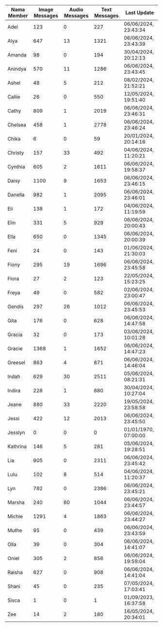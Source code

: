 | Nama Member | Image Messages | Audio Messages | Text Messages | Last Update |
| ------ | -------------- | -------------- | ------------- | ------------ |
| Adel | 123 | 0 | 227 | 06/06/2024, 23:43:34 |
| Alya | 647 | 13 | 1321 | 06/06/2024, 23:43:39 |
| Amanda | 98 | 0 | 194 | 30/04/2024, 20:12:13 |
| Anindya | 570 | 11 | 1286 | 06/06/2024, 23:43:45 |
| Ashel | 48 | 5 | 212 | 08/02/2024, 21:52:21 |
| Callie | 26 | 0 | 550 | 12/05/2024, 19:51:40 |
| Cathy | 809 | 1 | 2019 | 06/06/2024, 23:46:31 |
| Chelsea | 458 | 1 | 2778 | 06/06/2024, 23:46:24 |
| Chika | 6 | 0 | 59 | 20/01/2024, 20:14:16 |
| Christy | 157 | 33 | 492 | 04/06/2024, 11:20:21 |
| Cynthia | 605 | 2 | 1611 | 06/06/2024, 19:58:37 |
| Daisy | 1100 | 9 | 1653 | 06/06/2024, 23:46:15 |
| Danella | 982 | 1 | 2095 | 06/06/2024, 23:46:01 |
| Eli | 138 | 1 | 172 | 04/06/2024, 11:19:59 |
| Elin | 331 | 5 | 929 | 06/06/2024, 20:00:43 |
| Ella | 650 | 0 | 1345 | 06/06/2024, 20:00:39 |
| Feni | 24 | 0 | 143 | 01/06/2024, 21:30:03 |
| Fiony | 295 | 19 | 1696 | 06/06/2024, 23:45:58 |
| Flora | 27 | 2 | 123 | 22/05/2024, 15:23:25 |
| Freya | 49 | 0 | 582 | 02/06/2024, 23:00:47 |
| Gendis | 297 | 26 | 1012 | 06/06/2024, 23:45:53 |
| Gita | 176 | 0 | 628 | 06/06/2024, 14:47:58 |
| Gracia | 32 | 0 | 173 | 03/06/2024, 10:01:28 |
| Gracie | 1368 | 1 | 1652 | 06/06/2024, 14:47:23 |
| Greesel | 863 | 4 | 871 | 06/06/2024, 14:46:04 |
| Indah | 629 | 30 | 2511 | 05/06/2024, 08:21:31 |
| Indira | 228 | 1 | 880 | 30/04/2024, 10:27:04 |
| Jeane | 880 | 33 | 2220 | 19/05/2024, 23:58:58 |
| Jessi | 422 | 12 | 2013 | 06/06/2024, 23:45:50 |
| Jesslyn | 0 | 0 | 0 | 01/01/1970, 07:00:00 |
| Kathrina | 146 | 5 | 281 | 05/06/2024, 19:28:51 |
| Lia | 905 | 0 | 2311 | 06/06/2024, 23:45:42 |
| Lulu | 102 | 8 | 514 | 04/06/2024, 11:20:37 |
| Lyn | 782 | 0 | 2386 | 06/06/2024, 23:45:21 |
| Marsha | 240 | 60 | 1044 | 06/06/2024, 23:44:57 |
| Michie | 1291 | 4 | 1863 | 06/06/2024, 23:44:27 |
| Muthe | 95 | 0 | 439 | 06/06/2024, 23:43:59 |
| Olla | 39 | 0 | 304 | 06/06/2024, 14:41:07 |
| Oniel | 305 | 2 | 856 | 06/06/2024, 19:59:04 |
| Raisha | 627 | 0 | 908 | 06/06/2024, 14:41:04 |
| Shani | 45 | 0 | 235 | 07/05/2024, 17:03:41 |
| Sisca | 1 | 0 | 1 | 01/09/2023, 16:37:58 |
| Zee | 14 | 2 | 180 | 16/05/2024, 20:34:01 |
